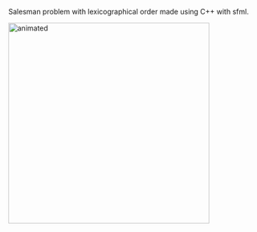 Salesman problem with lexicographical order made using C++ with sfml.

<div align="left">
<img width="400" src="https://user-images.githubusercontent.com/65507003/144575443-7fd7c640-625b-4eeb-a779-9f78c0ef5f75.gif" alt="animated">
  </div>






